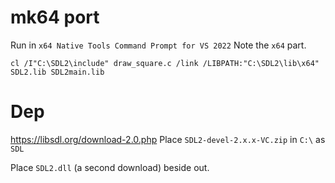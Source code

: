 # mk64 port
Run in `x64 Native Tools Command Prompt for VS 2022`
Note the `x64` part.
```
cl /I"C:\SDL2\include" draw_square.c /link /LIBPATH:"C:\SDL2\lib\x64" SDL2.lib SDL2main.lib
```

# Dep
https://libsdl.org/download-2.0.php
Place `SDL2-devel-2.x.x-VC.zip` in `C:\` as `SDL`

Place `SDL2.dll` (a second download) beside out.
